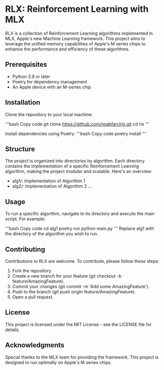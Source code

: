 # RLX: Reinforcement Learning with MLX

RLX is a collection of Reinforcement Learning algorithms implemented in MLX, Apple's new Machine Learning framework. This project aims to leverage the unified memory capabilities of Apple's M series chips to enhance the performance and efficiency of these algorithms.

## Prerequisites

- Python 3.9 or later
- Poetry for dependency management
- An Apple device with an M-series chip

## Installation

Clone the repository to your local machine:

'''bash
Copy code
git clone https://github.com/noahfarr/rlx.git
cd rlx
'''

Install dependencies using Poetry:
'''bash
Copy code
poetry install
'''

## Structure

The project is organized into directories by algorithm. Each directory contains the implementation of a specific Reinforcement Learning algorithm, making the project modular and scalable. Here's an overview:

- alg1/: Implementation of Algorithm 1
- alg2/: Implementation of Algorithm 2
...

## Usage

To run a specific algorithm, navigate to its directory and execute the main script. For example:

'''bash
Copy code
cd alg1
poetry run python main.py
'''
Replace alg1 with the directory of the algorithm you wish to run.

## Contributing

Contributions to RLX are welcome. To contribute, please follow these steps:

1. Fork the repository.
2. Create a new branch for your feature (git checkout -b feature/AmazingFeature).
3. Commit your changes (git commit -m 'Add some AmazingFeature').
4. Push to the branch (git push origin feature/AmazingFeature).
5. Open a pull request.

## License

This project is licensed under the MIT License - see the LICENSE file for details.

## Acknowledgments

Special thanks to the MLX team for providing the framework.
This project is designed to run optimally on Apple's M series chips.
